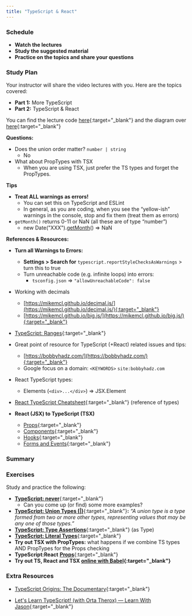 ```yaml
---
title: "TypeScript & React"
---
```


### Schedule

  - **Watch the lectures**
  - **Study the suggested material**
  - **Practice on the topics and share your questions**

### Study Plan

  Your instructor will share the video lectures with you. Here are the topics covered:

  - **Part 1:** More TypeScript
  - **Part 2:** TypeScript & React

  You can find the lecture code [here](https://github.com/in-tech-gration/WDX-180/tree/main/curriculum/week30/assets/day05/code){:target="_blank"} and the diagram over [here](https://github.com/in-tech-gration/WDX-180/blob/main/curriculum/week30/assets/day05/JSX.and.TS.bring.TSX.png){:target="_blank"}

  **Questions:**

  - Does the union order matter? `number | string`   
    - No  
  - What about PropTypes with TSX  
    - When you are using TSX, just prefer the TS types and forget the PropTypes.

  **Tips**

  - **Treat ALL warnings as errors!**  
    - You can set this on TypeScript and ESLint  
    - In general, as you are coding, when you see the “yellow-ish” warnings in the console, stop and fix them (treat them as errors)  
  - `getMonth()` returns 0-11 or NaN (all these are of type “number”)  
    - new Date("XXX").[getMonth](https://developer.mozilla.org/en-US/docs/Web/JavaScript/Reference/Global_Objects/Date/getMonth)() => NaN

  **References & Resources:**

  - **Turn all Warnings to Errors:**  
    - **Settings > Search for** `typescript.reportStyleChecksAsWarnings` > turn this to true  
    - Turn unreachable code (e.g. infinite loops) into errors:  
      - `tsconfig.json` => `"allowUnreachableCode": false`  
  - Working with decimals  
    - [https://mikemcl.github.io/decimal.js/](https://mikemcl.github.io/decimal.js/){:target="_blank"}  
    - [https://mikemcl.github.io/big.js/](https://mikemcl.github.io/big.js/){:target="_blank"}  
  - [TypeScript: Ranges](https://catchts.com/range-numbers){:target="_blank"}  
  - Great point of resource for TypeScript (+React) related issues and tips:  
    - [https://bobbyhadz.com/](https://bobbyhadz.com/){:target="_blank"}  
    - Google focus on a domain: `<KEYWORDS>` `site:bobbyhadz.com`  
  - React TypeScript types:  
    - Elements (`<div>...</div>`) => JSX.Element  
  - [React TypeScript Cheatsheet](https://react-typescript-cheatsheet.netlify.app/){:target="_blank"} (reference of types)

  - **React (JSX) to TypeScript (TSX)**
    - [Props](https://react-typescript-cheatsheet.netlify.app/docs/basic/getting-started/basic_type_example){:target="_blank"}
    - [Components](https://react-typescript-cheatsheet.netlify.app/docs/basic/getting-started/function_components){:target="_blank"}
    - [Hooks](https://react-typescript-cheatsheet.netlify.app/docs/basic/getting-started/hooks){:target="_blank"}
    - [Forms and Events](https://react-typescript-cheatsheet.netlify.app/docs/basic/getting-started/forms_and_events){:target="_blank"} 

### Summary

### Exercises

  Study and practice the following:

  - [**TypeScript: never**](https://www.typescriptlang.org/docs/handbook/2/functions.html#never){:target="_blank"}  
    - Can you come up (or find) some more examples?   
  - [**TypeScript: Union Types (\|)**](https://www.typescriptlang.org/docs/handbook/2/everyday-types.html#union-types){:target="_blank"}**:** *“A union type is a type formed from two or more other types, representing values that may be any one of those types.”*  
  - [**TypeScript: Type Assertions**](https://www.typescriptlang.org/docs/handbook/2/everyday-types.html#type-assertions){:target="_blank"} (as Type)  
  - [**TypeScript: Literal Types**](https://www.typescriptlang.org/docs/handbook/2/everyday-types.html#literal-types){:target="_blank"}  
  - **Try out TSX with PropTypes:** what happens if we combine TS types AND PropTypes for the Props checking  
  - **TypeScript:React** [**Props**](https://react-typescript-cheatsheet.netlify.app/docs/basic/getting-started/basic_type_example){:target="_blank"}  
  - **Try out TS, React and TSX [online with Babel](https://babeljs.io/repl){:target="_blank"}**  

### Extra Resources

  - [TypeScript Origins: The Documentary](https://www.youtube.com/watch?v=U6s2pdxebSo){:target="_blank"}

  - [Let's Learn TypeScript! (with Orta Therox) — Learn With Jason](https://www.youtube.com/watch?v=BHYgpbPC4wM){:target="_blank"}

